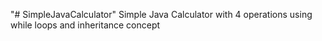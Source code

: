 "# SimpleJavaCalculator" 
Simple Java Calculator with 4 operations using while loops and inheritance concept
